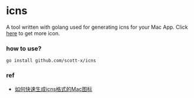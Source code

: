 # icns

A tool written with golang used for generating icns for your Mac App. Click [here](https://icon-icons.com/icon/Spider/109115) to get more icon.

### how to use?

```
go install github.com/scott-x/icns
```

### ref
- [如何快速生成icns格式的Mac图标](https://blog.csdn.net/wickeddogg/article/details/79165405) 